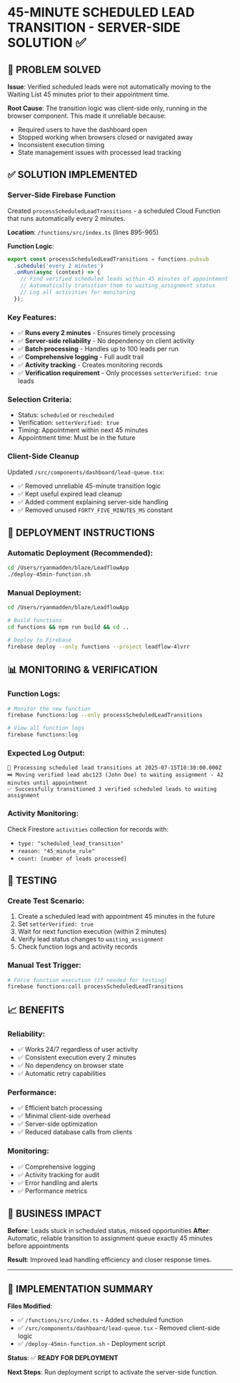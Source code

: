 # 45-MINUTE SCHEDULED LEAD TRANSITION - SERVER-SIDE SOLUTION ✅

## 🎯 PROBLEM SOLVED

**Issue**: Verified scheduled leads were not automatically moving to the Waiting List 45 minutes prior to their appointment time.

**Root Cause**: The transition logic was client-side only, running in the browser component. This made it unreliable because:
- Required users to have the dashboard open
- Stopped working when browsers closed or navigated away  
- Inconsistent execution timing
- State management issues with processed lead tracking

## ✅ SOLUTION IMPLEMENTED

### **Server-Side Firebase Function**
Created `processScheduledLeadTransitions` - a scheduled Cloud Function that runs automatically every 2 minutes.

**Location**: `/functions/src/index.ts` (lines 895-965)

**Function Logic**:
```typescript
export const processScheduledLeadTransitions = functions.pubsub
  .schedule('every 2 minutes')
  .onRun(async (context) => {
    // Find verified scheduled leads within 45 minutes of appointment
    // Automatically transition them to waiting_assignment status
    // Log all activities for monitoring
  });
```

### **Key Features**:
- ✅ **Runs every 2 minutes** - Ensures timely processing
- ✅ **Server-side reliability** - No dependency on client activity  
- ✅ **Batch processing** - Handles up to 100 leads per run
- ✅ **Comprehensive logging** - Full audit trail
- ✅ **Activity tracking** - Creates monitoring records
- ✅ **Verification requirement** - Only processes `setterVerified: true` leads

### **Selection Criteria**:
- Status: `scheduled` or `rescheduled`
- Verification: `setterVerified: true` 
- Timing: Appointment within next 45 minutes
- Appointment time: Must be in the future

### **Client-Side Cleanup**
Updated `/src/components/dashboard/lead-queue.tsx`:
- ✅ Removed unreliable 45-minute transition logic
- ✅ Kept useful expired lead cleanup
- ✅ Added comment explaining server-side handling
- ✅ Removed unused `FORTY_FIVE_MINUTES_MS` constant

## 🚀 DEPLOYMENT INSTRUCTIONS

### **Automatic Deployment** (Recommended):
```bash
cd /Users/ryanmadden/blaze/LeadflowApp
./deploy-45min-function.sh
```

### **Manual Deployment**:
```bash
cd /Users/ryanmadden/blaze/LeadflowApp

# Build functions
cd functions && npm run build && cd ..

# Deploy to Firebase
firebase deploy --only functions --project leadflow-4lvrr
```

## 📊 MONITORING & VERIFICATION

### **Function Logs**:
```bash
# Monitor the new function
firebase functions:log --only processScheduledLeadTransitions

# View all function logs
firebase functions:log
```

### **Expected Log Output**:
```
🔄 Processing scheduled lead transitions at 2025-07-15T10:30:00.000Z
⏭️ Moving verified lead abc123 (John Doe) to waiting assignment - 42 minutes until appointment
✅ Successfully transitioned 3 verified scheduled leads to waiting assignment
```

### **Activity Monitoring**:
Check Firestore `activities` collection for records with:
- `type: "scheduled_lead_transition"`
- `reason: "45_minute_rule"`
- `count: [number of leads processed]`

## 🔧 TESTING

### **Create Test Scenario**:
1. Create a scheduled lead with appointment 45 minutes in the future
2. Set `setterVerified: true`
3. Wait for next function execution (within 2 minutes)
4. Verify lead status changes to `waiting_assignment`
5. Check function logs and activity records

### **Manual Test Trigger**:
```bash
# Force function execution (if needed for testing)
firebase functions:call processScheduledLeadTransitions
```

## 📈 BENEFITS

### **Reliability**:
- ✅ Works 24/7 regardless of user activity
- ✅ Consistent execution every 2 minutes
- ✅ No dependency on browser state
- ✅ Automatic retry capabilities

### **Performance**:
- ✅ Efficient batch processing
- ✅ Minimal client-side overhead
- ✅ Server-side optimization
- ✅ Reduced database calls from clients

### **Monitoring**:
- ✅ Comprehensive logging
- ✅ Activity tracking for audit
- ✅ Error handling and alerts
- ✅ Performance metrics

## 🎯 BUSINESS IMPACT

**Before**: Leads stuck in scheduled status, missed opportunities
**After**: Automatic, reliable transition to assignment queue exactly 45 minutes before appointments

**Result**: Improved lead handling efficiency and closer response times.

---

## 📝 IMPLEMENTATION SUMMARY

**Files Modified**:
- ✅ `/functions/src/index.ts` - Added scheduled function
- ✅ `/src/components/dashboard/lead-queue.tsx` - Removed client-side logic
- ✅ `/deploy-45min-function.sh` - Deployment script

**Status**: ✅ **READY FOR DEPLOYMENT**

**Next Steps**: Run deployment script to activate the server-side function.
